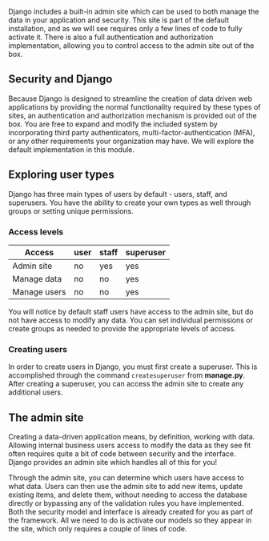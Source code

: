 Django includes a built-in admin site which can be used to both manage the data in your application and security. This site is part of the default installation, and as we will see requires only a few lines of code to fully activate it. There is also a full authentication and authorization implementation, allowing you to control access to the admin site out of the box.

## Security and Django

Because Django is designed to streamline the creation of data driven web applications by providing the normal functionality required by these types of sites, an authentication and authorization mechanism is provided out of the box. You are free to expand and modify the included system by incorporating third party authenticators, multi-factor-authentication (MFA), or any other requirements your organization may have. We will explore the default implementation in this module.

## Exploring user types

Django has three main types of users by default - users, staff, and superusers. You have the ability to create your own types as well through groups or setting unique permissions.

### Access levels

Access | user | staff | superuser
-------|------|-------|----------
Admin site | no | yes | yes
Manage data | no | no | yes
Manage users | no | no | yes

You will notice by default staff users have access to the admin site, but do not have access to modify any data. You can set individual permissions or create groups as needed to provide the appropriate levels of access.

### Creating users

In order to create users in Django, you must first create a superuser. This is accomplished through the command `createsuperuser` from **manage.py**. After creating a superuser, you can access the admin site to create any additional users.

## The admin site

Creating a data-driven application means, by definition, working with data. Allowing internal business users access to modify the data as they see fit often requires quite a bit of code between security and the interface. Django provides an admin site which handles all of this for you!

Through the admin site, you can determine which users have access to what data. Users can then use the admin site to add new items, update existing items, and delete them, without needing to access the database directly or bypassing any of the validation rules you have implemented. Both the security model and interface is already created for you as part of the framework. All we need to do is activate our models so they appear in the site, which only requires a couple of lines of code.
